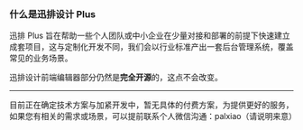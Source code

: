 ### 什么是迅排设计 Plus

迅排 Plus 旨在帮助一些个人团队或中小企业在少量对接和部署的前提下快速建立成套项目，这与定制化开发不同，我们会以行业标准产出一套后台管理系统，覆盖常见的业务场景。

迅排设计前端编辑器部分仍然是**完全开源**的，这点不会改变。

------

目前正在确定技术方案与加紧开发中，暂无具体的付费方案，为提供更好的服务，如果您有相关的需求或场景，可以提前联系个人微信沟通：palxiao（请说明来意）